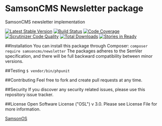# SamsonCMS Newsletter package
 
SamsonCMS newsletter implementation

[![Latest Stable Version](https://poser.pugx.org/samsoncms/newsletter/v/stable.svg)](https://packagist.org/packages/samsoncms/newsletter)
[![Build Status](https://scrutinizer-ci.com/g/samsoncms/newsletter/badges/build.png?b=master)](https://scrutinizer-ci.com/g/samsoncms/newsletter/build-status/master)
[![Code Coverage](https://scrutinizer-ci.com/g/samsoncms/newsletter/badges/coverage.png?b=master)](https://scrutinizer-ci.com/g/samsoncms/newsletter/?branch=master)
[![Scrutinizer Code Quality](https://scrutinizer-ci.com/g/samsoncms/newsletter/badges/quality-score.png?b=master)](https://scrutinizer-ci.com/g/samsoncms/newsletter/?branch=master) 
[![Total Downloads](https://poser.pugx.org/samsoncms/newsletter/downloads.svg)](https://packagist.org/packages/samsoncms/newsletter)
[![Stories in Ready](https://badge.waffle.io/samsoncms/newsletter.png?label=ready&title=Ready)](https://waffle.io/samsoncms/newsletter)

##Installation
You can install this package through Composer:
```composer require samsoncms/newsletter```
The packages adheres to the SemVer specification, and there will be full backward compatibility between minor versions.

##Testing
```$ vendor/bin/phpunit```

##Contributing
Feel free to fork and create pull requests at any time.

##Security
If you discover any security related issues, please use this repository issue tracker.

##License
Open Software License ("OSL") v 3.0. Please see License File for more information.
 
[SamsonOS](http://samsonos.com)
